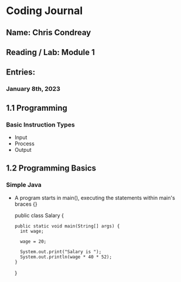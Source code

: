 # Coding Journal
## Name: Chris Condreay
## Reading / Lab: Module 1
## Entries:
### January 8th, 2023

## 1.1 Programming

### Basic Instruction Types
- Input
- Process
- Output

## 1.2 Programming Basics

### Simple Java
- A program starts in main(), executing the statements within main's braces {}

    public class Salary {

      public static void main(String[] args) {
        int wage;

        wage = 20;

        System.out.print("Salary is ");
        System.out.println(wage * 40 * 52);
      }
    }


